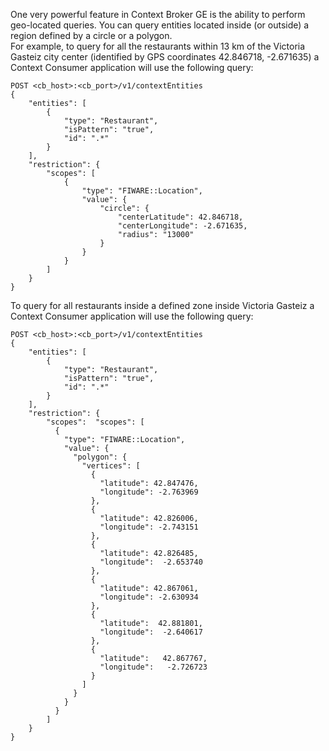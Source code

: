 One very powerful feature in Context Broker GE is the ability to perform
geo-located queries. You can query entities located inside (or outside)
a region defined by a circle or a polygon.  
 For example, to query for all the restaurants within 13 km of the
Victoria Gasteiz city center (identified by GPS coordinates 42.846718, -2.671635)
a Context Consumer application will use the following query:

    POST <cb_host>:<cb_port>/v1/contextEntities
    {
        "entities": [
            {
                "type": "Restaurant",
                "isPattern": "true",
                "id": ".*"
            }
        ],
        "restriction": {
            "scopes": [
                {
                    "type": "FIWARE::Location",
                    "value": {
                        "circle": {
                            "centerLatitude": 42.846718,
                            "centerLongitude": -2.671635,
                            "radius": "13000"
                        }
                    }
                }
            ]
        }
    }



To query for all restaurants inside a defined zone inside Victoria Gasteiz a Context Consumer application will use the following query: 


    POST <cb_host>:<cb_port>/v1/contextEntities
    {
        "entities": [
            {
                "type": "Restaurant",
                "isPattern": "true",
                "id": ".*"
            }
        ],
        "restriction": {
            "scopes":  "scopes": [
              {
                "type": "FIWARE::Location",
                "value": {
                  "polygon": {
                    "vertices": [
                      {
                        "latitude": 42.847476,
                        "longitude": -2.763969
                      },
                      {
                        "latitude": 42.826006,
                        "longitude": -2.743151
                      },
                      {
                        "latitude": 42.826485,
                        "longitude":  -2.653740
                      },
                      {
                        "latitude": 42.867061,
                        "longitude": -2.630934
                      },
                      {
                        "latitude":  42.881801,
                        "longitude":  -2.640617
                      },
                      {
                        "latitude":   42.867767,
                        "longitude":   -2.726723
                      }
                    ]
                  }
                }
              }
            ]
        }
    }

